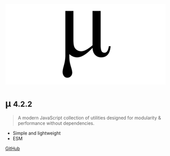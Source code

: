 ![logo](media/mu.png)

# µ <small>4.2.2</small>

> A modern JavaScript collection of utilities designed for modularity & performance without dependencies.

- Simple and lightweight
- ESM

[GitHub](https://github.com/efureev/mu)
